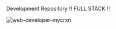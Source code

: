 Development Repository !!
FULL STACK !!

   ![web-developer-mycrxn](https://github.com/17arhaan/Dev_1/assets/123371085/ad382894-b9ba-4f85-9845-a0878a30ef24)
